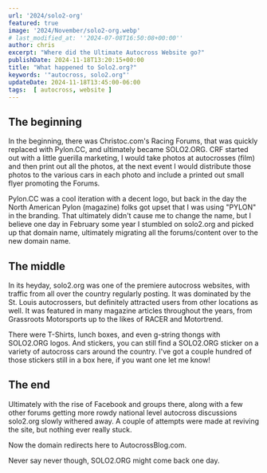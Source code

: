 ```yaml
---
url: '2024/solo2-org'
featured: true
image: '2024/November/solo2-org.webp'
# last_modified_at: ''2024-07-08T16:50:08+00:00''
author: chris
excerpt: "Where did the Ultimate Autocross Website go?"
publishDate: 2024-11-18T13:20:15+00:00
title: "What happened to Solo2.org?"
keywords: '"autocross, solo2.org"'
updateDate: 2024-11-18T13:45:00-06:00
tags:  [ autocross, website ] 
---
```


## The beginning
In the beginning, there was Christoc.com's Racing Forums, that was quickly replaced with Pylon.CC, and ultimately became SOLO2.ORG. CRF started out with a little guerilla marketing, I would take photos at autocrosses (film) and then print out all the photos, at the next event I would distribute those photos to the various cars in each photo and include a printed out small flyer promoting the Forums.

Pylon.CC was a cool iteration with a decent logo, but back in the day the North American Pylon (magazine) folks got upset that I was using "PYLON" in the branding. That ultimately didn't cause me to change the name, but I believe one day in February some year I stumbled on solo2.org and picked up that domain name, ultimately migrating all the forums/content over to the new domain name.

## The middle
In its heyday, solo2.org was one of the premiere autocross websites, with traffic from all over the country regularly posting. It was dominated by the St. Louis autocrossers, but definitely attracted users from other locations as well. It was featured in many magazine articles throughout the years, from Grassroots Motorsports up to the likes of RACER and Motortrend.

There were T-Shirts, lunch boxes, and even g-string thongs with SOLO2.ORG logos. And stickers, you can still find a SOLO2.ORG sticker on a variety of autocross cars around the country. I've got a couple hundred of those stickers still in a box here, if you want one let me know!

## The end 
Ultimately with the rise of Facebook and groups there, along with a few other forums getting more rowdy national level autocross discussions solo2.org slowly withered away. A couple of attempts were made at reviving the site, but nothing ever really stuck.

Now the domain redirects here to AutocrossBlog.com.

Never say never though, SOLO2.ORG might come back one day.
